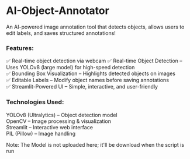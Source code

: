 # AI-Object-Annotator
An AI-powered image annotation tool that detects objects, allows users to edit labels, and saves structured annotations!<br>
### Features:<br>
✅ Real-time object detection via webcam
✅ Real-time Object Detection – Uses YOLOv8 (large model) for high-speed detection<br>
✅ Bounding Box Visualization – Highlights detected objects on images<br>
✅ Editable Labels – Modify object names before saving annotations<br>
✅ Streamlit-Powered UI – Simple, interactive, and user-friendly<br>
### Technologies Used:<br>
YOLOv8 (Ultralytics) – Object detection model<br>
OpenCV – Image processing & visualization<br>
Streamlit – Interactive web interface<br>
PIL (Pillow) – Image handling<br>

Note: The Model is not uploaded here; it'll be download when the script is run
